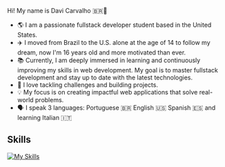 Hi! My name is Davi Carvalho 🇧🇷👋

- 🌎 I am a passionate fullstack developer student based in the United States.
- ✈️ I moved from Brazil to the U.S. alone at the age of 14 to follow my dream, now I'm 16 years old and more motivated than ever.
- 📚 Currently, I am deeply immersed in learning and continuously improving my skills in web development. My goal is to master fullstack development and stay up to date with the latest technologies.
- 🚀 I love tackling challenges and building projects.
- 💡 My focus is on creating impactful web applications that solve real-world problems.
- 🗣️ I speak 3 languages: Portuguese 🇧🇷 English 🇺🇸 Spanish 🇪🇸 and learning Italian 🇮🇹

## Skills  
[![My Skills](https://skillicons.dev/icons?i=js,ts,nestjs,express,react,nextjs,tailwind,python,mysql,aws)](https://skillicons.dev)  

